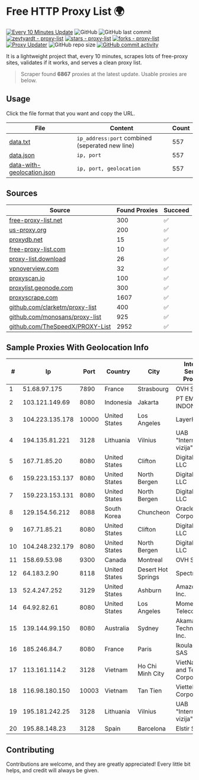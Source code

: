 
# Free HTTP Proxy List 🌍

[![Every 10 Minutes Update](https://github.com/mertguvencli/http-proxy-list/actions/workflows/main.yml/badge.svg?branch=main)](https://github.com/mertguvencli/http-proxy-list/actions/workflows/main.yml)
![GitHub](https://img.shields.io/github/license/mertguvencli/http-proxy-list)
![GitHub last commit](https://img.shields.io/github/last-commit/mertguvencli/http-proxy-list)
[![zevtyardt - proxy-list](https://img.shields.io/static/v1?label=zevtyardt&message=proxy-list&color=blue&logo=github)](https://github.com/zevtyardt/proxy-list "Go to GitHub repo")
[![stars - proxy-list](https://img.shields.io/github/stars/zevtyardt/proxy-list?style=social)](https://github.com/zevtyardt/proxy-list)
[![forks - proxy-list](https://img.shields.io/github/forks/zevtyardt/proxy-list?style=social)](https://github.com/zevtyardt/proxy-list)
[![Proxy Updater](https://github.com/zevtyardt/proxy-list/workflows/Proxy%20Updater/badge.svg)](https://github.com/zevtyardt/proxy-list/actions?query=workflow:"Proxy+Updater")
![GitHub repo size](https://img.shields.io/github/repo-size/zevtyardt/proxy-list)
[![GitHub commit activity](https://img.shields.io/github/commit-activity/m/zevtyardt/proxy-list?logo=commits)](https://github.com/zevtyardt/proxy-list/commits/main)

It is a lightweight project that, every 10 minutes, scrapes lots of free-proxy sites, validates if it works, and serves a clean proxy list.

> Scraper found **6867** proxies at the latest update. Usable proxies are below.

## Usage

Click the file format that you want and copy the URL.

|File|Content|Count|
|----|-------|-----|
|[data.txt](https://raw.githubusercontent.com/mertguvencli/http-proxy-list/main/proxy-list/data.txt)|`ip_address:port` combined (seperated new line)|557|
|[data.json](https://raw.githubusercontent.com/mertguvencli/http-proxy-list/main/proxy-list/data.json)|`ip, port`|557|
|[data-with-geolocation.json](https://raw.githubusercontent.com/mertguvencli/http-proxy-list/main/proxy-list/data-with-geolocation.json)|`ip, port, geolocation`|557|

## Sources

|Source|Found Proxies|Succeed|
|------|-------------|-------|
|[free-proxy-list.net](https://free-proxy-list.net)|300|✅|
|[us-proxy.org](https://www.us-proxy.org)|200|✅|
|[proxydb.net](http://proxydb.net)|15|✅|
|[free-proxy-list.com](https://free-proxy-list.com/?page=&port=&type%5B%5D=http&type%5B%5D=https&up_time=0&search=Search)|10|✅|
|[proxy-list.download](https://www.proxy-list.download/HTTP)|26|✅|
|[vpnoverview.com](https://vpnoverview.com/privacy/anonymous-browsing/free-proxy-servers)|32|✅|
|[proxyscan.io](https://www.proxyscan.io)|100|✅|
|[proxylist.geonode.com](https://proxylist.geonode.com/api/proxy-list?limit=300&page=1&sort_by=lastChecked&sort_type=desc&protocols=http,https)|300|✅|
|[proxyscrape.com](https://api.proxyscrape.com/v2/?request=displayproxies&protocol=http&timeout=10000&country=all&ssl=all&anonymity=all)|1607|✅|
|[github.com/clarketm/proxy-list](https://raw.githubusercontent.com/clarketm/proxy-list/master/proxy-list-raw.txt)|400|✅|
|[github.com/monosans/proxy-list](https://raw.githubusercontent.com/monosans/proxy-list/main/proxies/http.txt)|925|✅|
|[github.com/TheSpeedX/PROXY-List](https://raw.githubusercontent.com/TheSpeedX/PROXY-List/master/http.txt)|2952|✅|


## Sample Proxies With Geolocation Info

|#|Ip|Port|Country|City|Internet Service Provider|
|-|--|----|-------|----|-------------------------|
|1|51.68.97.175|7890|France|Strasbourg|OVH SAS|
|2|103.121.149.69|8080|Indonesia|Jakarta|PT EMERIO INDONESIA|
|3|104.223.135.178|10000|United States|Los Angeles|LayerHost|
|4|194.135.81.221|3128|Lithuania|Vilnius|UAB "Interneto vizija"|
|5|167.71.85.20|8080|United States|Clifton|DigitalOcean, LLC|
|6|159.223.153.137|8080|United States|North Bergen|DigitalOcean, LLC|
|7|159.223.153.131|8080|United States|North Bergen|DigitalOcean, LLC|
|8|129.154.56.212|8088|South Korea|Chuncheon|Oracle Corporation|
|9|167.71.85.21|8080|United States|Clifton|DigitalOcean, LLC|
|10|104.248.232.179|8080|United States|North Bergen|DigitalOcean, LLC|
|11|158.69.53.98|9300|Canada|Montreal|OVH SAS|
|12|64.183.2.90|8118|United States|Desert Hot Springs|Spectrum|
|13|52.4.247.252|3129|United States|Ashburn|Amazon.com, Inc.|
|14|64.92.82.61|8080|United States|Los Angeles|Momentum Telecom, Inc.|
|15|139.144.99.150|8080|Australia|Sydney|Akamai Technologies, Inc.|
|16|185.246.84.7|8080|France|Paris|Ikoula Net SAS|
|17|113.161.114.2|3128|Vietnam|Ho Chi Minh City|VietNam Post and Telecom Corporation|
|18|116.98.180.150|10003|Vietnam|Tan Tien|Viettel Corporation|
|19|195.181.242.25|3128|Lithuania|Vilnius|UAB "Interneto vizija"|
|20|195.88.148.23|3128|Spain|Barcelona|Elstir S.L.|



## Contributing

Contributions are welcome, and they are greatly appreciated! Every
little bit helps, and credit will always be given.

